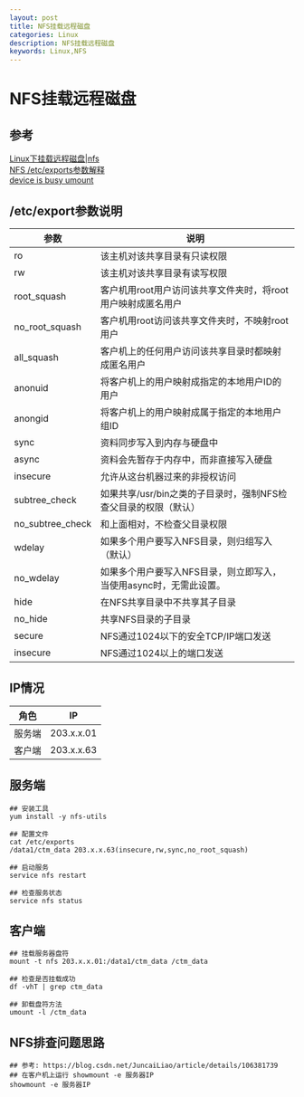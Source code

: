 ```yaml
---
layout: post
title: NFS挂载远程磁盘
categories: Linux
description: NFS挂载远程磁盘
keywords: Linux,NFS
---
```


# NFS挂载远程磁盘

## 参考
[Linux下挂载远程磁盘|nfs](https://www.jianshu.com/p/cc2893b2a8b8) <br />
[NFS /etc/exports参数解释](https://blog.csdn.net/qq_36357820/article/details/78488077) <br />
[device is busy umount](https://cn.bing.com/search?q=device+is+busy+umount&qs=CE&pq=device+is+bu&sc=1-12&cvid=AA557CCB79B44D08A0BD6C6E17332955&FORM=QBRE&sp=1)


## /etc/export参数说明

| 参数             | 说明                                                         |
| ---------------- | ------------------------------------------------------------ |
| ro               | 该主机对该共享目录有只读权限                                 |
| rw               | 该主机对该共享目录有读写权限                                 |
| root_squash      | 客户机用root用户访问该共享文件夹时，将root用户映射成匿名用户 |
| no_root_squash   | 客户机用root访问该共享文件夹时，不映射root用户               |
| all_squash       | 客户机上的任何用户访问该共享目录时都映射成匿名用户           |
| anonuid          | 将客户机上的用户映射成指定的本地用户ID的用户                 |
| anongid          | 将客户机上的用户映射成属于指定的本地用户组ID                 |
| sync             | 资料同步写入到内存与硬盘中                                   |
| async            | 资料会先暂存于内存中，而非直接写入硬盘                       |
| insecure         | 允许从这台机器过来的非授权访问                               |
| subtree_check    | 如果共享/usr/bin之类的子目录时，强制NFS检查父目录的权限（默认） |
| no_subtree_check | 和上面相对，不检查父目录权限                                 |
| wdelay           | 如果多个用户要写入NFS目录，则归组写入（默认）                |
| no_wdelay        | 如果多个用户要写入NFS目录，则立即写入，当使用async时，无需此设置。 |
| hide             | 在NFS共享目录中不共享其子目录                                |
| no_hide          | 共享NFS目录的子目录                                          |
| secure           | NFS通过1024以下的安全TCP/IP端口发送                          |
| insecure         | NFS通过1024以上的端口发送                                    |


## IP情况

| 角色   | IP         |
| ------ | ---------- |
| 服务端 | 203.x.x.01 |
| 客户端 | 203.x.x.63 |



## 服务端

```shell
## 安装工具
yum install -y nfs-utils

## 配置文件
cat /etc/exports
/data1/ctm_data 203.x.x.63(insecure,rw,sync,no_root_squash)

## 启动服务
service nfs restart

## 检查服务状态
service nfs status
```

## 客户端

```shell
## 挂载服务器盘符
mount -t nfs 203.x.x.01:/data1/ctm_data /ctm_data

## 检查是否挂载成功
df -vhT | grep ctm_data

## 卸载盘符方法
umount -l /ctm_data
```

## NFS排查问题思路

```
## 参考: https://blog.csdn.net/JuncaiLiao/article/details/106381739
## 在客户机上运行 showmount -e 服务器IP
showmount -e 服务器IP
```
